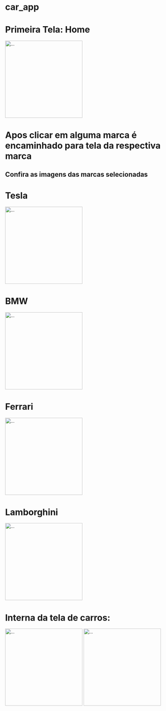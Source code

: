 # car_app

# Primeira Tela: Home
<img src="https://user-images.githubusercontent.com/52508911/99715768-0c94e180-2a86-11eb-868e-30971dc03234.png" alt="..." width="250" />

# Apos clicar em alguma marca é encaminhado para tela da respectiva marca
## Confira as imagens das marcas selecionadas
<h1>Tesla</h1>
<img src="https://user-images.githubusercontent.com/52508911/99715774-0d2d7800-2a86-11eb-9834-a9d988a04c85.png" alt="..." width="250" />

<h1>BMW</h1>
<img src="https://user-images.githubusercontent.com/52508911/99715778-0e5ea500-2a86-11eb-98f6-a75aaed5c8f8.png" alt="..." width="250" />

<h1>Ferrari</h1>
<img src="https://user-images.githubusercontent.com/52508911/99715780-0ef73b80-2a86-11eb-8bb1-4deb0c5eb8de.png" alt="..." width="250" />

<h1>Lamborghini</h1>
<img src="https://user-images.githubusercontent.com/52508911/99715785-0f8fd200-2a86-11eb-846a-6c3f62682350.png" alt="..." width="250" />


# Interna da tela de carros:

<img src="https://user-images.githubusercontent.com/52508911/99715775-0dc60e80-2a86-11eb-9245-5a32b92d713b.png" alt="..." width="250" />
<img src="https://user-images.githubusercontent.com/52508911/99715776-0e5ea500-2a86-11eb-9310-217a55402beb.png" alt="..." width="250" />
